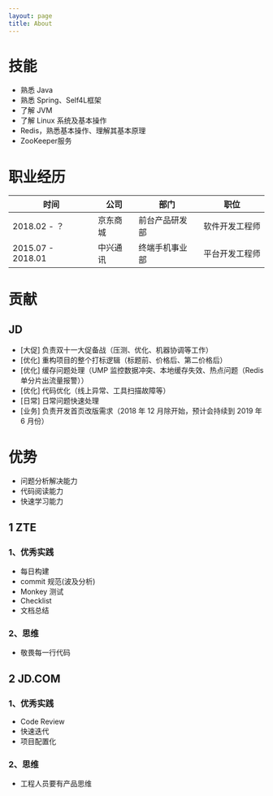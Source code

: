 ```yaml
---
layout: page
title: About
---
```


# 技能
- 熟悉 Java
- 熟悉 Spring、Self4L框架
- 了解 JVM
- 了解 Linux 系统及基本操作
- Redis，熟悉基本操作、理解其基本原理
- ZooKeeper服务

# 职业经历

时间  | 公司 | 部门 | 职位
---|--|---|---
2018.02 - ？       | 京东商城 | 前台产品研发部 | 软件开发工程师    
2015.07 - 2018.01  | 中兴通讯 | 终端手机事业部 | 平台开发工程师

# 贡献
## JD
- [大促] 负责双十一大促备战（压测、优化、机器协调等工作）
- [优化] 重构项目的整个打标逻辑（标题前、价格后、第二价格后）
- [优化] 缓存问题处理（UMP 监控数据冲突、本地缓存失效、热点问题（Redis 单分片出流量报警））
- [优化] 代码优化（线上异常、工具扫描故障等）
- [日常] 日常问题快速处理
- [业务] 负责开发首页改版需求（2018 年 12 月除开始，预计会持续到 2019 年 6 月份）


# 优势
- 问题分析解决能力
- 代码阅读能力
- 快速学习能力

## 1 ZTE
### 1、优秀实践
- 每日构建
- commit 规范(波及分析)
- Monkey 测试
- Checklist
- 文档总结

### 2、思维
- 敬畏每一行代码


## 2 JD.COM
### 1、优秀实践
- Code Review
- 快速迭代
- 项目配置化

### 2、思维
- 工程人员要有产品思维
